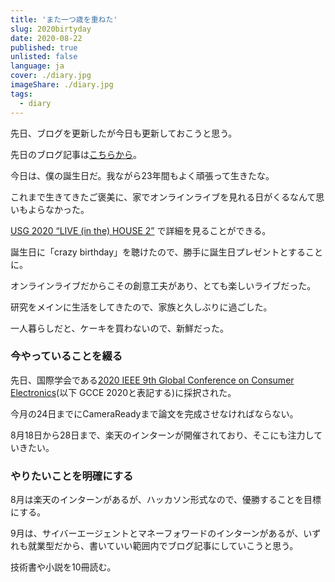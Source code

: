 ```yaml
---
title: 'また一つ歳を重ねた'
slug: 2020birtyday
date: 2020-08-22
published: true
unlisted: false
language: ja
cover: ./diary.jpg
imageShare: ./diary.jpg
tags:
  - diary
---
```


先日、ブログを更新したが今日も更新しておこうと思う。

先日のブログ記事は[こちらから](https://yoshikawa.dev/2020-internship)。

今日は、僕の誕生日だ。我ながら23年間もよく頑張って生きたな。

これまで生きてきたご褒美に、家でオンラインライブを見れる日がくるなんて思いもよらなかった。

[USG 2020 “LIVE (in the) HOUSE 2”](https://unison-s-g.com/2020/online-live/) で詳細を見ることができる。

誕生日に「crazy birthday」を聴けたので、勝手に誕生日プレゼントとすることに。

オンラインライブだからこその創意工夫があり、とても楽しいライブだった。

研究をメインに生活をしてきたので、家族と久しぶりに過ごした。

一人暮らしだと、ケーキを買わないので、新鮮だった。

### 今やっていることを綴る

先日、国際学会である[2020 IEEE 9th Global Conference on Consumer Electronics](http://www.ieee-gcce.org/2020/index.html)(以下 GCCE 2020と表記する)に採択された。

今月の24日までにCameraReadyまで論文を完成させなければならない。

8月18日から28日まで、楽天のインターンが開催されており、そこにも注力していきたい。

### やりたいことを明確にする

8月は楽天のインターンがあるが、ハッカソン形式なので、優勝することを目標にする。

9月は、サイバーエージェントとマネーフォワードのインターンがあるが、いずれも就業型だから、書いていい範囲内でブログ記事にしていこうと思う。

技術書や小説を10冊読む。
